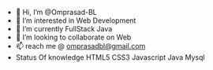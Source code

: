 - 👋 Hi, I’m @Omprasad-BL
- 👀 I’m interested in Web Development
- 🌱 I’m currently  FullStack Java
- 💞️ I’m looking to collaborate on Web
- 📫 reach me @ omprasadbl@gmail.com
- Status Of knowledge HTML5 CSS3 Javascript Java Mysql

<!---
Omprasad-BL/Omprasad-BL is a ✨ special ✨ repository because its `README.md` (this file) appears on your GitHub profile.
You can click the Preview link to take a look at your changes.
--->

